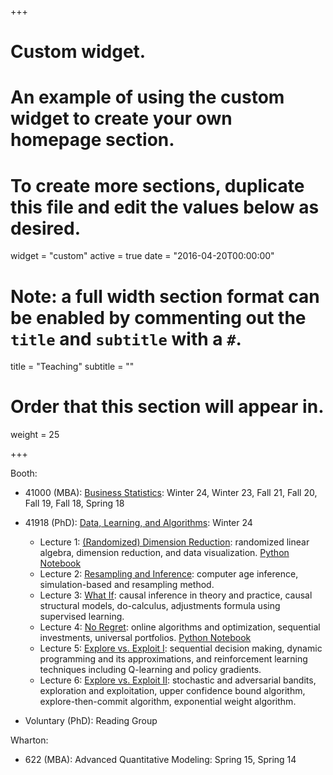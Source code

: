 +++
# Custom widget.
# An example of using the custom widget to create your own homepage section.
# To create more sections, duplicate this file and edit the values below as desired.
widget = "custom"
active = true
date = "2016-04-20T00:00:00"

# Note: a full width section format can be enabled by commenting out the `title` and `subtitle` with a `#`.
title = "Teaching"
subtitle = ""

# Order that this section will appear in.
weight = 25

+++

<!-- This is an example of using the *custom* widget to create your own homepage section.

To remove this section, either delete `content/home/teaching.md` or edit the frontmatter of the file to deactivate the widget by setting `active = false`. -->

Booth:

- 41000 (MBA): [Business Statistics](https://tyliang.github.io/BUS41000/): Winter 24, Winter 23, Fall 21, Fall 20, Fall 19, Fall 18, Spring 18

- 41918 (PhD): [Data, Learning, and Algorithms](https://tyliang.github.io/BUS41918/): Winter 24
	- Lecture 1: [(Randomized) Dimension Reduction](pdf/DLA-Lecture/Lecture-1.pdf): randomized linear algebra, dimension reduction, and data visualization. [Python Notebook](pdf/DLA-Lecture/Lecture-1.html)
	- Lecture 2: [Resampling and Inference](pdf/DLA-Lecture/Lecture-2.pdf): computer age inference, simulation-based and resampling method.
	- Lecture 3: [What If](pdf/DLA-Lecture/Lecture-3.pdf): causal inference in theory and practice, causal structural models, do-calculus, adjustments formula using supervised learning.
	- Lecture 4: [No Regret](pdf/DLA-Lecture/Lecture-4.pdf): online algorithms and optimization, sequential investments, universal portfolios. [Python Notebook](pdf/DLA-Lecture/Lecture-4.html)
	- Lecture 5: [Explore vs. Exploit I](pdf/DLA-Lecture/Lecture-5.pdf): sequential decision making, dynamic programming and its approximations, and reinforcement learning techniques including Q-learning and policy gradients.
	- Lecture 6: [Explore vs. Exploit II](pdf/DLA-Lecture/Lecture-6.pdf): stochastic and adversarial bandits, exploration and exploitation, upper confidence bound algorithm, explore-then-commit algorithm, exponential weight algorithm.

- Voluntary (PhD): Reading Group

Wharton:

- 622 (MBA): Advanced Quantitative Modeling: Spring 15, Spring 14
